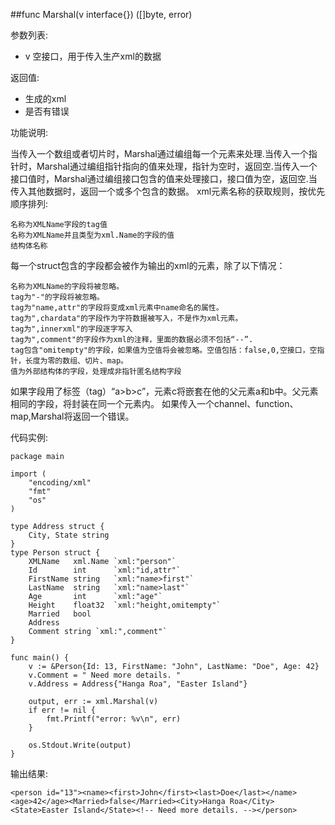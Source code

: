 ##func Marshal(v interface{}) ([]byte, error)

参数列表:

- v 空接口，用于传入生产xml的数据

返回值:

- 生成的xml
- 是否有错误

功能说明:

当传入一个数组或者切片时，Marshal通过编组每一个元素来处理.当传入一个指针时，Marshal通过编组指针指向的值来处理，指针为空时，返回空.当传入一个接口值时，Marshal通过编组接口包含的值来处理接口，接口值为空，返回空.当传入其他数据时，返回一个或多个包含的数据。
xml元素名称的获取规则，按优先顺序排列:

    名称为XMLName字段的tag值 
    名称为XMLName并且类型为xml.Name的字段的值
    结构体名称

每一个struct包含的字段都会被作为输出的xml的元素，除了以下情况：

    名称为XMLName的字段将被忽略。
    tag为"-"的字段将被忽略。
    tag为"name,attr"的字段将变成xml元素中name命名的属性。
    tag为",chardata"的字段作为字符数据被写入，不是作为xml元素。
    tag为",innerxml"的字段逐字写入
    tag为",comment"的字段作为xml的注释，里面的数据必须不包括“--”.
    tag包含"omitempty"的字段，如果值为空值将会被忽略。空值包括：false,0,空接口，空指针，长度为零的数组、切片、map。
    值为外部结构体的字段，处理成非指针匿名结构字段

如果字段用了标签（tag）“a>b>c”，元素c将嵌套在他的父元素a和b中。父元素相同的字段，将封装在同一个元素内。
如果传入一个channel、function、map,Marshal将返回一个错误。

代码实例:
    
    package main
    
    import (
    	"encoding/xml"
    	"fmt"
    	"os"
    )
    
    type Address struct {
    	City, State string
    }
    type Person struct {
    	XMLName   xml.Name `xml:"person"`
    	Id        int      `xml:"id,attr"`
    	FirstName string   `xml:"name>first"`
    	LastName  string   `xml:"name>last"`
    	Age       int      `xml:"age"`
    	Height    float32  `xml:"height,omitempty"`
    	Married   bool
    	Address
    	Comment string `xml:",comment"`
    }
    
    func main() {
    	v := &Person{Id: 13, FirstName: "John", LastName: "Doe", Age: 42}
    	v.Comment = " Need more details. "
    	v.Address = Address{"Hanga Roa", "Easter Island"}
    
    	output, err := xml.Marshal(v)
    	if err != nil {
    		fmt.Printf("error: %v\n", err)
    	}
    
    	os.Stdout.Write(output)
    }
    

输出结果:

    <person id="13"><name><first>John</first><last>Doe</last></name><age>42</age><Married>false</Married><City>Hanga Roa</City><State>Easter Island</State><!-- Need more details. --></person>
    
